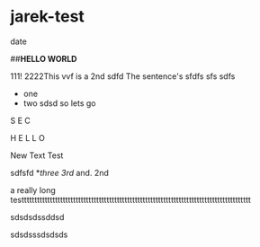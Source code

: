 # jarek-test

   date

##**HELLO WORLD**




111! 2222This vvf is a 2nd  sdfd The sentence's 
sfdfs
sfs
sdfs



* one
*  two sdsd so lets go

S
E
C

H
E
L
L
O

New Text Test

sdfsfd
**three 3rd* and.  2nd

a really long testtttttttttttttttttttttttttttttttttttttttttttttttttttttttttttttttttttttttttttttttttttttttt












































sdsdsdssddsd









































sdsdsssdsdsds
